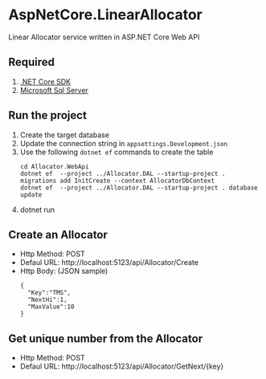 # AspNetCore.LinearAllocator

Linear Allocator service written in ASP.NET Core Web API

## Required

1. [.NET Core SDK](https://www.microsoft.com/net/download/windows)
2. [Microsoft Sql Server](https://www.microsoft.com/zh-tw/sql-server/sql-server-editions-express)


## Run the project

1. Create the target database
2. Update the connection string in `appsettings.Development.json`
3. Use the following `dotnet ef` commands to create the table
   ```
   cd Allocator.WebApi
   dotnet ef  --project ../Allocator.DAL --startup-project . migrations add InitCreate --context AllocatorDbContext
   dotnet ef  --project ../Allocator.DAL --startup-project . database update
   ```
4. dotnet run  


## Create an Allocator

* Http Method: POST
* Defaul URL: http://localhost:5123/api/Allocator/Create
* Http Body: (JSON sample)
  ```
  {
	"Key":"TMS",
	"NextHi":1,
	"MaxValue":10
  }
  ```

## Get unique number from the Allocator

* Http Method: POST
* Defaul URL: http://localhost:5123/api/Allocator/GetNext/{key}



